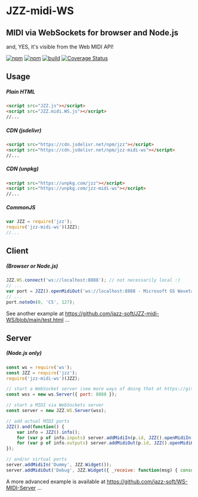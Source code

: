 # JZZ-midi-WS
## MIDI via WebSockets for browser and Node.js
and, YES, it's visible from the Web MIDI API!

[![npm](https://img.shields.io/npm/v/jzz-midi-ws.svg)](https://www.npmjs.com/package/jzz-midi-ws)
[![npm](https://img.shields.io/npm/dt/jzz-midi-ws.svg)](https://www.npmjs.com/package/jzz-midi-ws)
[![build](https://github.com/jazz-soft/JZZ-midi-WS/actions/workflows/build.yml/badge.svg)](https://github.com/jazz-soft/JZZ-midi-WS/actions)
[![Coverage Status](https://coveralls.io/repos/github/jazz-soft/JZZ-midi-WS/badge.svg)](https://coveralls.io/github/jazz-soft/JZZ-midi-WS)

## Usage
##### Plain HTML
```html
<script src="JZZ.js"></script>
<script src="JZZ.midi.WS.js"></script>
//...
```
##### CDN (jsdelivr)
```html
<script src="https://cdn.jsdelivr.net/npm/jzz"></script>
<script src="https://cdn.jsdelivr.net/npm/jzz-midi-ws"></script>
//...
```
##### CDN (unpkg)
```html
<script src="https://unpkg.com/jzz"></script>
<script src="https://unpkg.com/jzz-midi-ws"></script>
//...
```
##### CommonJS
```js
var JZZ = require('jzz');
require('jzz-midi-ws')(JZZ);
//...
```

## Client
##### (Browser or Node.js)
```js
JZZ.WS.connect('ws://localhost:8888'); // not necessarily local :)
// ... 
var port = JZZ().openMidiOut('ws://localhost:8888 - Microsoft GS Wavetable Synth');
// ... 
port.noteOn(0, 'C5', 127);
```
See another example at https://github.com/jazz-soft/JZZ-midi-WS/blob/main/test.html ...

## Server
##### (Node.js only)
```js
const ws = require('ws');
const JZZ = require('jzz');
require('jzz-midi-ws')(JZZ);

// start a WebSocket server (see more ways of doing that at https://github.com/websockets/ws)
const wss = new ws.Server({ port: 8888 });

// start a MIDI via WebSockets server
const server = new JZZ.WS.Server(wss);

// add actual MIDI ports
JZZ().and(function() {
    var info = JZZ().info();
    for (var p of info.inputs) server.addMidiIn(p.id, JZZ().openMidiIn(p.id));
    for (var p of info.outputs) server.addMidiOut(p.id, JZZ().openMidiOut(p.id));
});

// and/or virtual ports
server.addMidiIn('Dummy', JZZ.Widget());
server.addMidiOut('Debug', JZZ.Widget({ _receive: function(msg) { console.log(msg.toString()); }}));
```
A more advanced example is available at https://github.com/jazz-soft/WS-MIDI-Server ...
